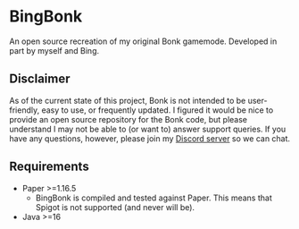 # BingBonk

An open source recreation of my original Bonk gamemode. Developed in part by myself and Bing.

## Disclaimer

As of the current state of this project, Bonk is not intended to be user-friendly, easy to use, or frequently updated. I figured it would be nice to provide an open source repository for the Bonk code, but please understand I may not be able to (or want to) answer support queries. If you have any questions, however, please join my [Discord server](https://chat.ksc.sh) so we can chat.

## Requirements

- Paper >=1.16.5
  - BingBonk is compiled and tested against Paper. This means that Spigot is not supported (and never will be).
- Java >=16